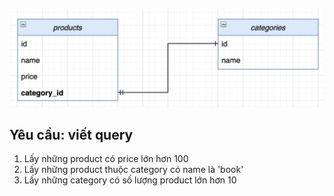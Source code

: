 ![Tables](images/tables.png "Tables")
## Yêu cầu: viết query
1. Lấy những product có price lớn hơn 100
2. Lấy những product thuộc category có name là 'book'
3. Lấy những category có số lượng product lớn hơn 10